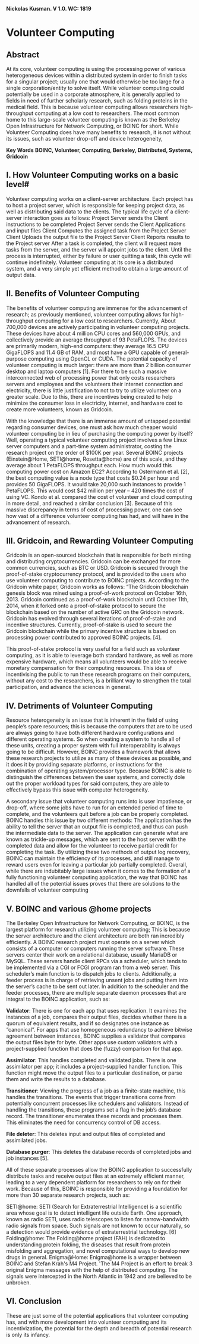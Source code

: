 **Nickolas Kusman. V 1.0. WC: 1819**

# Volunteer Computing 
## Abstract
At its core, volunteer computing is using the processing power of various heterogeneous devices within a distributed system in order to finish tasks for a singular project; usually one that would otherwise be too large for a single corporation/entity to solve itself. While volunteer computing could potentially be used in a corporate atmosphere, it is generally applied to fields in need of further scholarly research, such as folding proteins in the medical field. This is because volunteer computing allows researchers high-throughput computing at a low cost to researchers. The most common home to this large-scale volunteer computing is known as the Berkeley Open Infrastructure for Network Computing, or BOINC for short. While Volunteer Computing does have many benefits to research, it is not without its issues, such as volunteer drop-off and device heterogeneity, 

**Key Words**
**BOINC, Volunteer, Computing, Berkeley, Distributed, Systems, Gridcoin**

  ## I. How Volunteer Computing works on a basic level#
Volunteer computing works on a client-server architecture. Each project has to host a project server, which is responsible for keeping project data, as well as distributing said data to the clients. The typical life cycle of a client-server interaction goes as follows:
Project Server sends the Client instructions to be completed
Project Server sends the Client Applications and input files 
Client Computes the assigned task from the Project Server
Client Uploads the output file to the Project Server
Client Reports results to the Project server 
After a task is completed, the client will request more tasks from the server, and the server will appoint jobs to the client. Until the process is interrupted, either by failure or user quitting a task, this cycle will continue indefinitely. Volunteer computing at its core is a distributed system, and a very simple yet efficient method to obtain a large amount of output data.

 ##  II. Benefits of Volunteer Computing #

The benefits of volunteer computing are immense for the advancement of research; as previously mentioned, volunteer computing allows for high-throughput computing for a low cost to researchers. Currently, About 700,000 devices are actively participating in volunteer computing projects. These devices have about 4 million CPU cores and 560,000 GPUs, and collectively provide an average throughput of 93 PetaFLOPS. The devices are primarily modern, high-end computers: they average 16.5 CPU GigaFLOPS and 11.4 GB of RAM, and most have a GPU capable of general-purpose computing using OpenCL or CUDA. The potential capacity of volunteer computing is much larger: there are more than 2 billion consumer desktop and laptop computers [1]. For there to be such a massive interconnected web of processing power that only costs researchers servers and employees and the volunteers their internet connection and electricity, there is little justification to not to try to utilize volunteer on a greater scale. Due to this, there are incentives being created to help minimize the consumer loss in electricity, internet, and hardware cost to create more volunteers, known as Gridcoin. 

With the knowledge that there is an immense amount of untapped potential regarding consumer devices, one must ask how much cheaper would volunteer computing be in lieu of purchasing the computing power by itself? Well, operating a typical volunteer computing project involves a few Linux server computers and a part-time system administrator, costing the research project on the order of $100K per year. Several BOINC projects (Einstein@Home, SETI@home, Rosetta@home) are of this scale, and they average about 1 PetaFLOPS throughput each. How much would this computing power cost on Amazon EC2? According to Ostermann et al. [2], the best computing value is a node type that costs $0.24 per hour and provides 50 GigaFLOPS. It would take 20,000 such instances to provide 1 PetaFLOPS. This would cost $42 million per year – 420 times the cost of using VC. Kondo et al. compared the cost of volunteer and cloud computing in more detail, and reached a similar conclusion [3]. Because of this massive discrepancy in terms of cost of processing power, one can see how vast of a difference volunteer computing has had, and will have in the advancement of research.

   ## III. Gridcoin, and Rewarding Volunteer Computing #
Gridcoin is an open-sourced blockchain that is responsible for both minting and distributing cryptocurrencies. Gridcoin can be exchanged for more common currencies, such as BTC or USD. Gridcoin is secured through the proof-of-stake cryptocurrency protocol, and is provided to the users who use volunteer computing to contribute to BOINC projects. According to the Gridcoin white paper, Gridcoin works as follows: “The Gridcoin blockchain genesis block was mined using a proof-of-work protocol on October 16th, 2013. Gridcoin continued as a proof-of-work blockchain until October 11th, 2014, when it forked onto a proof-of-stake protocol to secure the blockchain based on the number of active GRC on the Gridcoin network. Gridcoin has evolved through several iterations of proof-of-stake and incentive structures. Currently, proof-of-stake is used to secure the Gridcoin blockchain while the primary incentive structure is based on processing power contributed to approved BOINC projects. [4]. 

This proof-of-stake protocol is very useful for a field such as volunteer computing, as it is able to leverage both standard hardware, as well as more expensive hardware, which means all volunteers would be able to receive monetary compensation for their computing resources. This idea of incentivising the public to run these research programs on their computers, without any cost to the researchers, is a brilliant way to strengthen the total participation, and advance the sciences in general. 


  ## IV. Detriments of Volunteer Computing #

Resource heterogeneity is an issue that is inherent in the field of using people’s spare resources; this is because the computers that are to be used are always going to have both different hardware configurations and different operating systems. So when creating a system to handle all of these units, creating a proper system with full interoperability is always going to be difficult. However, BOINC provides a framework that allows these research projects to utilize as many of these devices as possible, and it does it by providing separate platforms, or instructions for the combination of operating system/processor type. Because BOINC is able to distinguish the differences between the user systems, and correctly dole out the proper workload types for said computers, they are able to effectively bypass this issue with computer heterogeneity. 

A secondary issue that volunteer computing runs into is user impatience, or drop-off, where some jobs have to run for an extended period of time to complete, and the volunteers quit before a job can be properly completed. BOINC handles this issue by two different methods:
The application has the ability to tell the server that an output file is completed, and thus can push the intermediate data to the server.
The application can generate what are known as trickle-up messages, which are sent to the host server with the completed data and allow for the volunteer to receive partial credit for completing the task. 
By utilizing these two methods of output log recovery, BOINC can maintain the efficiency of its processes, and still manage to reward users even for leaving a particular job partially completed. Overall, while there are indubitably large issues when it comes to the formation of a fully functioning volunteer computing application, the way that BOINC has handled all of the potential issues proves that there are solutions to the downfalls of volunteer computing 

 ##  V. BOINC and various @home projects #
The Berkeley Open Infrastructure for Network Computing, or BOINC, is the largest platform for research utilizing volunteer computing; This is because the server architecture and the client architecture are both ran incredibly efficiently. A BOINC research project must operate on a server which consists of a computer or computers running the server software. These servers center their work on a relational database, usually MariaDB or MySQL. These servers handle client RPCs via a scheduler, which tends to be implemented via a CGI or FCGI program ran from a web server. This scheduler’s main function is to dispatch jobs to clients. Additionally, a feeder process is in charge of retrieving unsent jobs and putting them into the server’s cache to be sent out later. In addition to the scheduler and the feeder processes, there are multiple separate daemon processes that are integral to the BOINC application, such as:

**Validator**: There is one for each app that uses replication. It examines the instances of a job, compares their output files, decides whether there is a quorum of equivalent results, and if so designates one instance as “canonical”. For apps that use homogeneous redundancy to achieve bitwise agreement between instances, BOINC supplies a validator that compares the output files byte for byte. Other apps use custom validators with a project-supplied function that does the (fuzzy) comparison for that app. 

**Assimilator**: This handles completed and validated jobs. There is one assimilator per app; it includes a project-supplied handler function. This function might move the output files to a particular destination, or parse them and write the results to a database.  

**Transitioner**: Viewing the progress of a job as a finite-state machine, this handles the transitions. The events that trigger transitions come from potentially concurrent processes like schedulers and validators. Instead of handling the transitions, these programs set a flag in the job’s database record. The transitioner enumerates these records and processes them. This eliminates the need for concurrency control of DB access.  

**File deleter**: This deletes input and output files of completed and assimilated jobs.
  
**Database purger**: This deletes the database records of completed jobs and job instances [5].

All of these separate processes allow the BOINC application to successfully distribute tasks and receive output files at an extremely efficient manner, leading to a very dependent platform for researchers to rely on for their work. Because of this, BOINC is responsible for providing a foundation for more than 30 separate research projects, such as:

SETI@home:  SETI (Search for Extraterrestrial Intelligence) is a scientific area whose goal is to detect intelligent life outside Earth. One approach, known as radio SETI, uses radio telescopes to listen for narrow-bandwidth radio signals from space. Such signals are not known to occur naturally, so a detection would provide evidence of extraterrestrial technology. [6]
Folding@home: The Folding@home project (FAH) is dedicated to understanding protein folding, the diseases that result from protein misfolding and aggregation, and novel computational ways to develop new drugs in general.
Enigma@Home: Enigma@home is a wrapper between BOINC and Stefan Krah's M4 Project. 'The M4 Project is an effort to break 3 original Enigma messages with the help of distributed computing. The signals were intercepted in the North Atlantic in 1942 and are believed to be unbroken.

 ##  VI. Conclusion #
These are just some of the potential applications that volunteer computing has, and with more development into volunteer computing and its incentivization, the potential for the depth and breadth of potential research is only its infancy.
